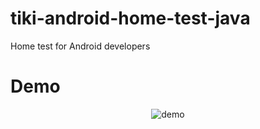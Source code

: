 # tiki-android-home-test-java
Home test for Android developers

# Demo
<p align="center">
  <img src="https://github.com/htdangkhoa/tiki-android-home-test-java/blob/master/demo.gif?raw=true" alt="demo">
</p>
